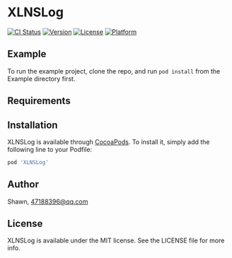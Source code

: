 # XLNSLog

[![CI Status](https://img.shields.io/travis/TanQiLong/XLNSLog.svg?style=flat)](https://travis-ci.org/TanQiLong/XLNSLog)
[![Version](https://img.shields.io/cocoapods/v/XLNSLog.svg?style=flat)](https://cocoapods.org/pods/XLNSLog)
[![License](https://img.shields.io/cocoapods/l/XLNSLog.svg?style=flat)](https://cocoapods.org/pods/XLNSLog)
[![Platform](https://img.shields.io/cocoapods/p/XLNSLog.svg?style=flat)](https://cocoapods.org/pods/XLNSLog)

## Example

To run the example project, clone the repo, and run `pod install` from the Example directory first.

## Requirements

## Installation

XLNSLog is available through [CocoaPods](https://cocoapods.org). To install
it, simply add the following line to your Podfile:

```ruby
pod 'XLNSLog'
```

## Author

Shawn, 47188396@qq.com

## License

XLNSLog is available under the MIT license. See the LICENSE file for more info.
